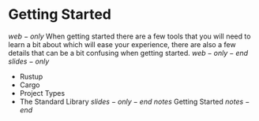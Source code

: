 # Getting Started
$web-only$
When getting started there are a few tools that you will need to learn a bit about which will ease your experience, there are also a few details that can be a bit confusing when getting started.
$web-only-end$
$slides-only$
* Rustup
* Cargo
* Project Types
* The Standard Library
$slides-only-end$
$notes$
Getting Started
$notes-end$
